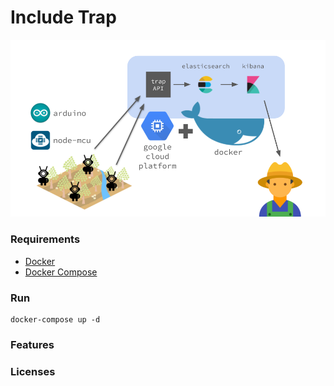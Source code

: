 # Include Trap
![System architecture](system-architecture.png)

### Requirements
* [Docker](https://docs.docker.com/install/)
* [Docker Compose](https://docs.docker.com/compose/install/)

### Run
```shell
docker-compose up -d
```

### Features

### Licenses

